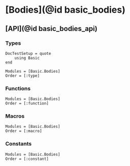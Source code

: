 # [Bodies](@id basic_bodies)

## [API](@id basic_bodies_api)

### Types

```@meta
DocTestSetup = quote
    using Basic
end
```

```@autodocs
Modules = [Basic.Bodies]
Order = [:type]
```

### Functions

```@autodocs
Modules = [Basic.Bodies]
Order = [:function]
```

### Macros

```@autodocs
Modules = [Basic.Bodies]
Order = [:macro]
```

### Constants

```@autodocs
Modules = [Basic.Bodies]
Order = [:constant]
```